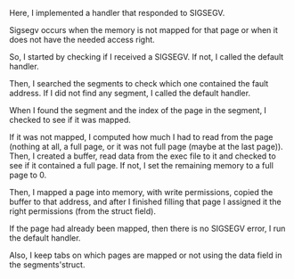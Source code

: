 Here, I implemented a handler that responded to SIGSEGV.

Sigsegv occurs when the memory is not mapped for that page or when it
does not have the needed access right.

So, I started by checking if I received a SIGSEGV. If not, I called the
default handler.

Then, I searched the segments to check which one contained the fault
address. If I did not find any segment, I called the default handler.

When I found the segment and the index of the page in the segment, I 
checked to see if it was mapped.

If it was not mapped, I computed how much I had to read from the page
(nothing at all, a full page, or it was not full page (maybe at the last
page)). Then, I created a buffer, read data from the exec file to it
and checked to see if it contained a full page. If not, I set the 
remaining memory to a full page to 0.

Then, I mapped a page into memory, with write permissions, copied the
buffer to that address, and after I finished filling that page I assigned
it the right permissions (from the struct field).

If the page had already been mapped, then there is no SIGSEGV error, I
run the default handler.

Also, I keep tabs on which pages are mapped or not using the data field
in the segments'struct.